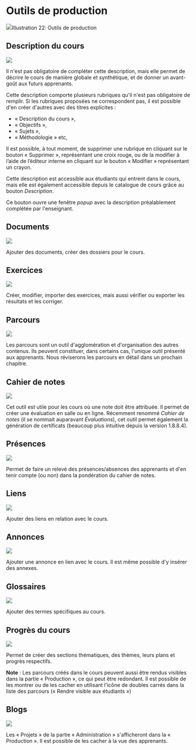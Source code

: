 # Outils de production

![](../../.gitbook/assets/coursproduction%20%281%29.png)Illustration 22: Outils de production

## Description du cours <a id="description-du-cours"></a>

![](../../.gitbook/assets/image23%20%285%29.svg)

Il n'est pas obligatoire de compléter cette description, mais elle permet de décrire le cours de manière globale et synthétique, et de donner un avant-goût aux futurs apprenants.

Cette description comporte plusieurs rubriques qu'il n'est pas obligatoire de remplir. Si les rubriques proposées ne correspondent pas, il est possible d'en créer d'autres avec des titres explicites :

* « Description du cours »,
* « Objectifs »,
* « Sujets »,
* « Méthodologie » etc,

Il est possible, à tout moment, de supprimer une rubrique en cliquant sur le bouton « Supprimer », représentant une croix rouge, ou de la modifier à l’aide de l’éditeur interne en cliquant sur le bouton « Modifier » représentant un crayon.

Cette description est accessible aux étudiants qui entrent dans le cours, mais elle est également accessible depuis le catalogue de cours grâce au bouton _Description_.

Ce bouton ouvre une fenêtre _popup_ avec la description préalablement complétée par l'enseignant.

## Documents <a id="documents"></a>

![](../../.gitbook/assets/image24%20%285%29.svg)

Ajouter des documents, créer des dossiers pour le cours.

## Exercices <a id="exercices"></a>

![](../../.gitbook/assets/image25%20%283%29.svg)

Créer, modifier, importer des exercices, mais aussi vérifier ou exporter les résultats et les corriger.

## Parcours <a id="parcours"></a>

![](../../.gitbook/assets/image26%20%281%29.svg)

Les parcours sont un outil d'agglomération et d'organisation des autres contenus. Ils peuvent constituer, dans certains cas, l'unique outil présenté aux apprenants. Nous réviserons les parcours en détail dans un prochain chapitre.

## Cahier de notes <a id="cahier-de-notes"></a>

![](../../.gitbook/assets/image27%20%283%29.svg)

Cet outil est utile pour les cours où une note doit être attribuée. Il permet de créer une évaluation en salle ou en ligne. Récemment renommé _Cahier de notes_ \(il se nommait auparavant _Évaluations_\), cet outil permet également la génération de certificats \(beaucoup plus intuitive depuis la version 1.8.8.4\).

## Présences <a id="pr-sences"></a>

![](../../.gitbook/assets/image28%20%283%29.svg)

Permet de faire un relevé des présences/absences des apprenants et d'en tenir compte \(ou non\) dans la pondération du cahier de notes.

## Liens <a id="liens"></a>

![](../../.gitbook/assets/image29%20%281%29.svg)

Ajouter des liens en relation avec le cours.

## Annonces <a id="annonces"></a>

![](../../.gitbook/assets/image30%20%283%29.svg)

Ajouter une annonce en lien avec le cours. Il est même possible d'y insérer des annexes.

## Glossaires <a id="glossaires"></a>

![](../../.gitbook/assets/image31%20%283%29.svg)

Ajouter des termes spécifiques au cours.

## Progrès du cours <a id="progr-s-du-cours"></a>

![](../../.gitbook/assets/image32%20%281%29.svg)

Permet de créer des sections thématiques, des thèmes, leurs plans et progrès respectifs.

**Note** : Les parcours créés dans le cours peuvent aussi être rendus visibles dans la partie « Production », ce qui peut être redondant. Il est possible de les montrer ou de les cacher en utilisant l'icône de doubles carrés dans la liste des parcours \(« Rendre visible aux étudiants »\)

## Blogs <a id="blogs"></a>

![](../../.gitbook/assets/image33%20%281%29.svg)

Les « Projets » de la partie « Administration » s'afficheront dans la « Production ». Il est possible de les cacher à la vue des apprenants.

